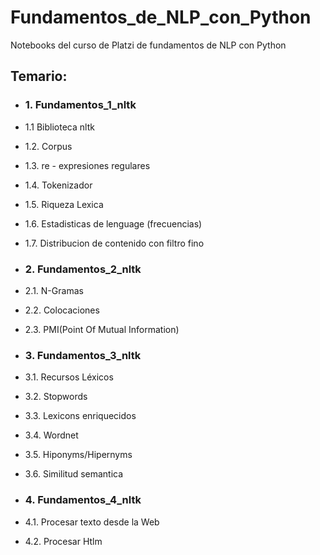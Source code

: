 # Fundamentos_de_NLP_con_Python

Notebooks del curso de Platzi de fundamentos de NLP con Python

## Temario:
* ### 1. Fundamentos_1_nltk
*  1.1 Biblioteca nltk
*  1.2. Corpus
*  1.3. re - expresiones regulares
*  1.4. Tokenizador
*  1.5. Riqueza Lexica
*  1.6. Estadisticas de lenguage (frecuencias)
*  1.7. Distribucion de contenido con filtro fino
  
* ### 2. Fundamentos_2_nltk
*  2.1. N-Gramas
*  2.2. Colocaciones
*  2.3. PMI(Point Of Mutual Information)
  
* ### 3. Fundamentos_3_nltk
*  3.1. Recursos Léxicos
*  3.2. Stopwords
*  3.3. Lexicons enriquecidos
*  3.4. Wordnet
*  3.5. Hiponyms/Hipernyms
*  3.6. Similitud semantica
  
* ### 4. Fundamentos_4_nltk
*  4.1. Procesar texto desde la Web
*  4.2. Procesar Htlm
  
  
  
  
